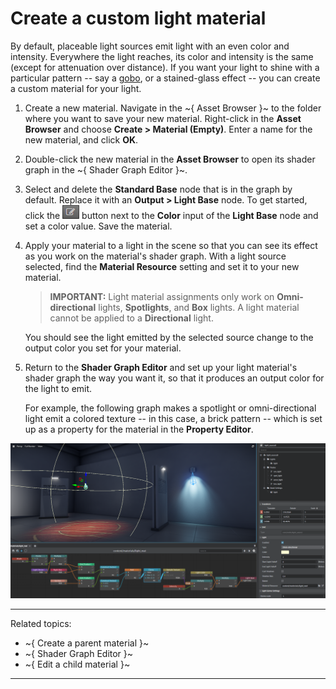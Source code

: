 # Create a custom light material

By default, placeable light sources emit light with an even color and intensity. Everywhere the light reaches, its color and intensity is the same (except for attenuation over distance). If you want your light to shine with a particular pattern -- say a [gobo](https://en.wikipedia.org/wiki/Gobo_%28lighting%29), or a stained-glass effect -- you can create a custom material for your light.

1.	Create a new material. Navigate in the ~{ Asset Browser }~ to the folder where you want to save your new material. Right-click in the **Asset Browser** and choose **Create > Material (Empty)**. Enter a name for the new material, and click **OK**.

1.	Double-click the new material in the **Asset Browser** to open its shader graph in the ~{ Shader Graph Editor }~.

1.	Select and delete the **Standard Base** node that is in the graph by default. Replace it with an **Output > Light Base** node. To get started, click the ![Edit](../../../images/icon_edit_shader.png) button next to the **Color** input of the **Light Base** node and set a color value. Save the material.

1.	Apply your material to a light in the scene so that you can see its effect as you work on the material's shader graph. With a light source selected, find the **Material Resource** setting and set it to your new material.

	>**IMPORTANT:** Light material assignments only work on **Omni-directional** lights, **Spotlights**, and **Box** lights. A light material cannot be applied to a **Directional** light.

	You should see the light emitted by the selected source change to the output color you set for your material.

1.	Return to the **Shader Graph Editor** and set up your light material's shader graph the way you want it, so that it produces an output color for the light to emit.

	For example, the following graph makes a spotlight or omni-directional light emit a colored texture -- in this case, a brick pattern -- which is set up as a property for the material in the **Property Editor**.

![Custom light material](../../../images/custom_light_material.png)

---
Related topics:
-	~{ Create a parent material }~
-	~{ Shader Graph Editor }~
-	~{ Edit a child material }~

---
